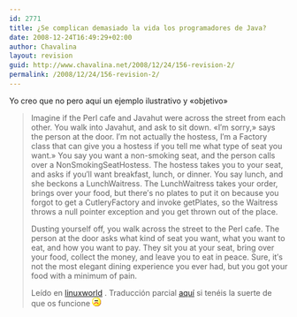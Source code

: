 ```yaml
---
id: 2771
title: ¿Se complican demasiado la vida los programadores de Java?
date: 2008-12-24T16:49:29+02:00
author: Chavalina
layout: revision
guid: http://www.chavalina.net/2008/12/24/156-revision-2/
permalink: /2008/12/24/156-revision-2/
---
```

Yo creo que no pero aqu&iacute; un ejemplo ilustrativo y «objetivo» 

> Imagine if the Perl cafe and Javahut were across the street from each other. You walk into Javahut, and ask to sit down. «I&prime;m sorry,» says the person at the door. I&prime;m not actually the hostess, I&prime;m a Factory class that can give you a hostess if you tell me what type of seat you want.» You say you want a non-smoking seat, and the person calls over a NonSmokingSeatHostess. The hostess takes you to your seat, and asks if you&prime;ll want breakfast, lunch, or dinner. You say lunch, and she beckons a LunchWaitress. The LunchWaitress takes your order, brings over your food, but there&prime;s no plates to put it on because you forgot to get a CutleryFactory and invoke getPlates, so the Waitress throws a null pointer exception and you get thrown out of the place.
> 
> Dusting yourself off, you walk across the street to the Perl cafe. The person at the door asks what kind of seat you want, what you want to eat, and how you want to pay. They sit you at your seat, bring over your food, collect the money, and leave you to eat in peace. Sure, it&prime;s not the most elegant dining experience you ever had, but you got your food with a minimum of pain.
> 
> <p class="cita">
>   Le&iacute;do en <a href=http://www.linuxworld.com/story/44251.htmtarget=&prime;_blank&prime;>linuxworld</a> . Traducci&oacute;n parcial <a href=http://www.lpsz.org/noticias/154 target=&prime;_blank&prime;>aqu&iacute;</a> si ten&eacute;is la suerte de que os funcione <img src="/imagenes/emoticonos/triste.gif" alt="emo" />
> </p>